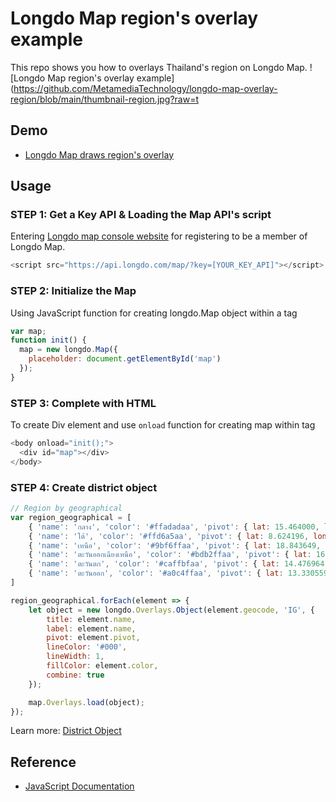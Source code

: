 # Longdo Map region's overlay example

This repo shows you how to overlays Thailand's region on Longdo Map.
![Longdo Map region's overlay example](https://github.com/MetamediaTechnology/longdo-map-overlay-region/blob/main/thumbnail-region.jpg?raw=t

## Demo
- [Longdo Map draws region's overlay](https://mapdemo.longdo.com/map-region/)

## Usage

### STEP 1: Get a Key API & Loading the Map API's script

Entering [Longdo map console website](https://map.longdo.com/console) for registering to be a member of Longdo Map.

```javascript
<script src="https://api.longdo.com/map/?key=[YOUR_KEY_API]"></script>
```

### STEP 2: Initialize the Map

Using JavaScript function for creating longdo.Map object within a tag

```javascript
var map;
function init() {
  map = new longdo.Map({
    placeholder: document.getElementById('map')
  });
}
```

### STEP 3: Complete with HTML

To create Div element and use `onload` function for creating map within tag

```php
<body onload="init();">
  <div id="map"></div>
</body>
```
### STEP 4: Create district object

```javascript
// Region by geographical
var region_geographical = [
    { 'name': 'กลาง', 'color': '#ffadadaa', 'pivot': { lat: 15.464000, lon: 100.281979 }, 'geocode': '1_;26;60;61;62;64;65;66;67;72;73;74;75' },
    { 'name': 'ใต้', 'color': '#ffd6a5aa', 'pivot': { lat: 8.624196, lon: 98.908688 }, 'geocode': '80;81;82;83;84;85;86;90;91;92;93;94;95;96' },
    { 'name': 'เหนือ', 'color': '#9bf6ffaa', 'pivot': { lat: 18.843649, lon: 99.556881 }, 'geocode': '5_' },
    { 'name': 'ตะวันออกเฉียงเหนือ', 'color': '#bdb2ffaa', 'pivot': { lat: 16.182756, lon: 102.589108 }, 'geocode': '3_;4_' },
    { 'name': 'ตะวันตก', 'color': '#caffbfaa', 'pivot': { lat: 14.476964, lon: 98.980099 }, 'geocode': '63;70;71;76;77' },
    { 'name': 'ตะวันออก', 'color': '#a0c4ffaa', 'pivot': { lat: 13.330559, lon: 101.633297 }, 'geocode': '20;21;22;23;24;25;27' }
]

region_geographical.forEach(element => {
    let object = new longdo.Overlays.Object(element.geocode, 'IG', {
        title: element.name,
        label: element.name,
        pivot: element.pivot,
        lineColor: '#000',
        lineWidth: 1,
        fillColor: element.color,
        combine: true
    });

    map.Overlays.load(object);
});
```

Learn more: [District Object](https://map.longdo.com/docs/javascript/geometry/districtobject)

## Reference
- [JavaScript Documentation](https://map.longdo.com/docs/)